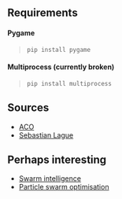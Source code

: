 ## Requirements

#### Pygame
> `pip install pygame`

#### Multiprocess (currently broken)
> `pip install multiprocess`

## Sources

- [ACO](https://en.wikipedia.org/wiki/Ant_colony_optimization_algorithms)
- [Sebastian Lague](https://www.youtube.com/watch?v=X-iSQQgOd1A&t=848s)

## Perhaps interesting
- [Swarm intelligence](http://www.scholarpedia.org/article/Swarm_intelligence)
- [Particle swarm optimisation](http://www.scholarpedia.org/article/Particle_swarm_optimization)
